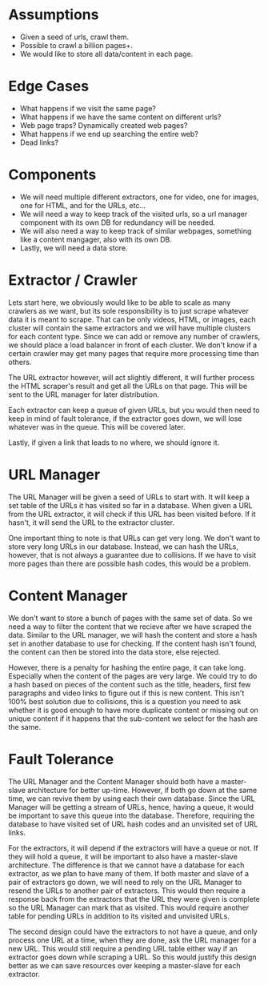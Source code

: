 # Assumptions
- Given a seed of urls, crawl them.
- Possible to crawl a billion pages+.
- We would like to store all data/content in each page.

# Edge Cases
- What happens if we visit the same page?
- What happens if we have the same content on different urls?
- Web page traps? Dynamically created web pages?
- What happens if we end up searching the entire web?
- Dead links?

# Components
- We will need multiple different extractors, one for video, one for images, one for HTML, and for the URLs, etc...
- We will need a way to keep track of the visited urls, so a url manager component with its own DB for redundancy will be needed.
- We will also need a way to keep track of similar webpages, something like a content mangager, also with its own DB.
- Lastly, we will need a data store.

# Extractor / Crawler
Lets start here, we obviously would like to be able to scale as many crawlers as we want, but its sole responsibility is to just scrape whatever data it is meant to scrape.
That can be only videos, HTML, or images, each cluster will contain the same extractors and we will have multiple clusters for each content type.
Since we can add or remove any number of crawlers, we should place a load balancer in front of each cluster.
We don't know if a certain crawler may get many pages that require more processing time than others.

The URL extractor however, will act slightly different, it will further process the HTML scraper's result and get all the URLs on that page.
This will be sent to the URL manager for later distribution.

Each extractor can keep a queue of given URLs, but you would then need to keep in mind of fault tolerance, if the extractor goes down, we will lose whatever was in the queue.
This will be covered later.

Lastly, if given a link that leads to no where, we should ignore it.

# URL Manager
The URL Manager will be given a seed of URLs to start with.
It will keep a set table of the URLs it has visited so far in a database.
When given a URL from the URL extractor, it will check if this URL has been visited before.
If it hasn't, it will send the URL to the extractor cluster.

One important thing to note is that URLs can get very long.
We don't want to store very long URLs in our database.
Instead, we can hash the URLs, however, that is not always a guarantee due to collisions.
If we have to visit more pages than there are possible hash codes, this would be a problem.

# Content Manager
We don't want to store a bunch of pages with the same set of data.
So we need a way to filter the content that we recieve after we have scraped the data.
Similar to the URL manager, we will hash the content and store a hash set in another database to use for checking.
If the content hash isn't found, the content can then be stored into the data store, else rejected.

However, there is a penalty for hashing the entire page, it can take long.
Especially when the content of the pages are very large.
We could try to do a hash based on pieces of the content such as the title, headers, first few paragraphs and video links to figure out if this is new content.
This isn't 100% best solution due to collisions, this is a question you need to ask whether it is good enough to have more duplicate content or missing out on unique content if it happens that the sub-content we select for the hash are the same.

# Fault Tolerance
The URL Manager and the Content Manager should both have a master-slave architecture for better up-time.
However, if both go down at the same time, we can revive them by using each their own database.
Since the URL Manager will be getting a stream of URLs, hence, having a queue, it would be important to save this queue into the database.
Therefore, requiring the database to have visited set of URL hash codes and an unvisited set of URL links.

For the extractors, it will depend if the extractors will have a queue or not.
If they will hold a queue, it will be important to also have a master-slave architecture.
The difference is that we cannot have a database for each extractor, as we plan to have many of them.
If both master and slave of a pair of extractors go down, we will need to rely on the URL Manager to resend the URLs to another pair of extractors.
This would then require a response back from the extractors that the URL they were given is complete so the URL Manager can mark that as visited. This would require another table for pending URLs in addition to its visited and unvisited URLs.

The second design could have the extractors to not have a queue, and only process one URL at a time, when they are done, ask the URL manager for a new URL. 
This would still require a pending URL table either way if an extractor goes down while scraping a URL. 
So this would justify this design better as we can save resources over keeping a master-slave for each extractor.
